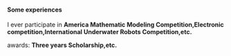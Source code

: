 #### Some experiences ####

I ever participate in **America Mathematic Modeling Competition,Electronic competition,International Underwater Robots Competition,etc.**

awards: **Three years Scholarship,etc.**
